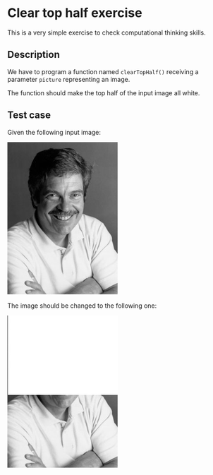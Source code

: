 # Clear top half exercise

This is a very simple exercise to check computational thinking skills.

## Description

We have to program a function named `clearTopHalf()` receiving a parameter `picture` representing an image.

The function should make the top half of the input image all white.

## Test case

Given the following input image:

![Input image](https://raw.githubusercontent.com/osoco/clear-half-top-image-exercise/master/assets/alan_kay.jpg)

The image should be changed to the following one:

![Resulting image](https://raw.githubusercontent.com/osoco/clear-half-top-image-exercise/master/assets/alan_kay_top_half.jpg)
